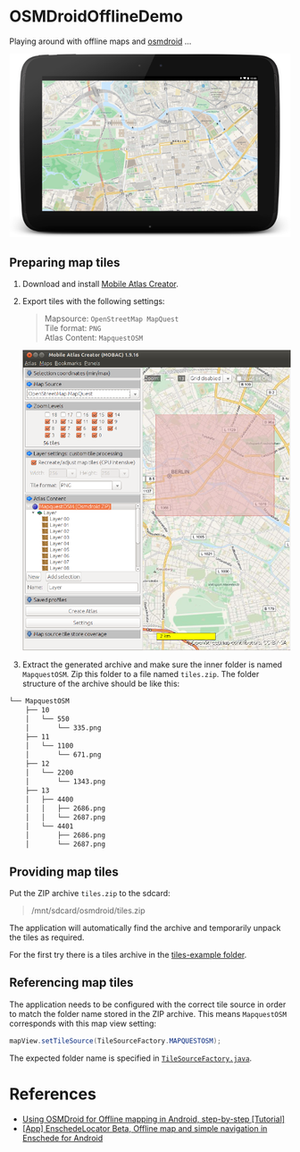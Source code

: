 # OSMDroidOfflineDemo

Playing around with offline maps and [osmdroid][osmdroid] ...


![Screenshot of the application](gfx/app-screenshot-tablet.png "Screenshot of the application")


## Preparing map tiles

1. Download and install [Mobile Atlas Creator][mobac].
2. Export tiles with the following settings:

    > Mapsource: `OpenStreetMap MapQuest`  
    > Tile format: `PNG`  
    > Atlas Content: `MapquestOSM`

    ![Mobile Atlas Creator](gfx/MobileAtlasCreator.png "Mobile Atlas Creator")

3. Extract the generated archive and make sure the inner folder is named `MapquestOSM`. Zip this folder to a file named `tiles.zip`. The folder structure of the archive should be like this:

  ```
  └── MapquestOSM
      ├── 10
      │   └── 550
      │       └── 335.png
      ├── 11
      │   └── 1100
      │       └── 671.png
      ├── 12
      │   └── 2200
      │       └── 1343.png
      ├── 13
      │   ├── 4400
      │   │   ├── 2686.png
      │   │   └── 2687.png
      │   └── 4401
      │       ├── 2686.png
      │       └── 2687.png
  ```


## Providing map tiles

Put the ZIP archive `tiles.zip` to the sdcard:

> /mnt/sdcard/osmdroid/tiles.zip

The application will automatically find the archive and temporarily unpack the tiles as required.

For the first try there is a tiles archive in the [tiles-example folder](/tiles-example/).

## Referencing map tiles

The application needs to be configured with the correct tile source in order to match the folder name stored in the ZIP archive. This means `MapquestOSM` corresponds with this map view setting:

```java
mapView.setTileSource(TileSourceFactory.MAPQUESTOSM);
```

The expected folder name is specified in [`TileSourceFactory.java`][TileSourceFactory].


# References

* [Using OSMDroid for Offline mapping in Android, step-by-step [Tutorial]][hackseth-using-osmdroid]
* [[App] EnschedeLocator Beta, Offline map and simple navigation in Enschede for Android][enschede-locator]

[osmdroid]: https://github.com/osmdroid/osmdroid
[mobac]: http://mobac.sourceforge.net
[TileSourceFactory]: https://github.com/osmdroid/osmdroid/blob/osmdroid-parent-4.1/osmdroid-android/src/main/java/org/osmdroid/tileprovider/tilesource/TileSourceFactory.java#L104
[hackseth-using-osmdroid]: http://www.haakseth.com/?p=30
[enschede-locator]: http://www.haakseth.com/?p=64
